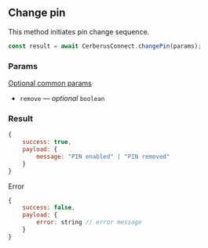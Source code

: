 ## Change pin

This method initiates pin change sequence.

```javascript
const result = await CerberusConnect.changePin(params);
```

### Params

[Optional common params](commonParams.md)

-   `remove` — _optional_ `boolean`

### Result

```javascript
{
    success: true,
    payload: {
        message: "PIN enabled" | "PIN removed"
    }
}

```

Error

```javascript
{
    success: false,
    payload: {
        error: string // error message
    }
}
```
